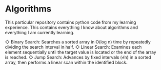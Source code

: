 # Algorithms
This particular repository contains python code from my learning experience. This contains everything I know about algorithms and everything I am currently learning.

◇ Binary Search: Searches a sorted array in O(log n) time by repeatedly dividing the search interval in half.
◇ Linear Search: Examines each element sequentially until the target value is located or the end of the array is reached.
◇ Jump Search: Advances by fixed intervals (√n) in a sorted array, then performs a linear scan within the identified block.
